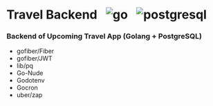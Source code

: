 # Travel Backend &nbsp; ![go](https://user-images.githubusercontent.com/25686023/160291006-7312bd67-8b9b-4c20-ae97-564aac206193.png) &nbsp; ![postgresql](https://user-images.githubusercontent.com/25686023/182178516-5272e18e-f44a-4b9c-8391-4c962eecf583.png) &nbsp;

### Backend of Upcoming Travel App (Golang + PostgreSQL)

<ul>
    <li> gofiber/Fiber
    <li> gofiber/JWT
    <li> lib/pq
    <li> Go-Nude
    <li> Godotenv
    <li> Gocron
    <li> uber/zap
</ul>